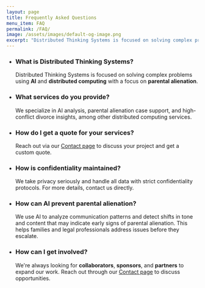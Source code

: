 ```yaml
---
layout: page
title: Frequently Asked Questions
menu_item: FAQ
permalink: /FAQ/
image: /assets/images/default-og-image.png
excerpt: "Distributed Thinking Systems is focused on solving complex problems using AI and distributed computing with a focus on parental alienation."
---
```


- ### What is Distributed Thinking Systems?
    Distributed Thinking Systems is focused on solving complex problems using **AI** and **distributed computing** with a focus on **parental alienation**.

- ### What services do you provide?
    We specialize in AI analysis, parental alienation case support, and high-conflict divorce insights, among other distributed computing services.

- ### How do I get a quote for your services?
    Reach out via our [Contact page](/contact/) to discuss your project and get a custom quote.

- ### How is confidentiality maintained?
    We take privacy seriously and handle all data with strict confidentiality protocols. For more details, contact us directly.

- ### How can AI prevent parental alienation?
    We use AI to analyze communication patterns and detect shifts in tone and content that may indicate early signs of parental alienation. This helps families and legal professionals address issues before they escalate.

- ### How can I get involved?
    We're always looking for **collaborators**, **sponsors**, and **partners** to expand our work. Reach out through our [Contact page](/contact/) to discuss opportunities.